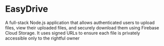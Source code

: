 # EasyDrive
A full-stack Node.js application that allows authenticated users to upload files, view their uploaded files, and securely download them using Firebase Cloud Storage. It uses signed URLs to ensure each file is privately accessible only to the rightful owner
